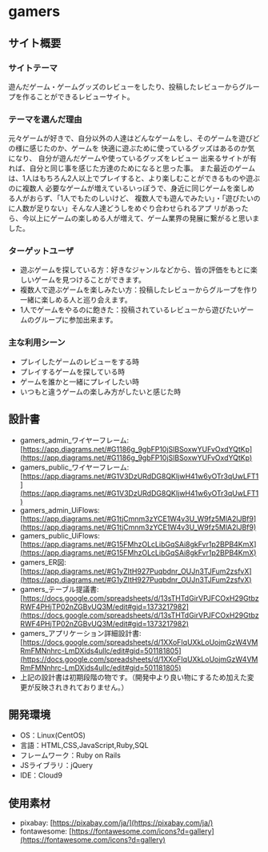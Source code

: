 # gamers

## サイト概要
### サイトテーマ
遊んだゲーム・ゲームグッズのレビューをしたり、投稿したレビューからグループを作ることができるレビューサイト。

### テーマを選んだ理由
元々ゲームが好きで、自分以外の人達はどんなゲームをし、そのゲームを遊びどの様に感じたのか、ゲームを
快適に遊ぶために使っているグッズはあるのか気になり、 自分が遊んだゲームや使っているグッズをレビュー
出来るサイトが有れば、自分と同じ事を感じた方達のためになると思った事。
また最近のゲームは、1人はもちろん2人以上でプレイすると、より楽しむことができるものや遊ぶのに複数人
必要なゲームが増えているいっぽうで、身近に同じゲームを楽しめる人がおらず、「1人でもたのしいけど、
複数人でも遊んでみたい」・「遊びたいのに人数が足りない」そんな人達どうしをめぐり合わせられるアプ
リがあったら、今以上にゲームの楽しめる人が増えて、ゲーム業界の発展に繋がると思いました。


### ターゲットユーザ
- 遊ぶゲームを探している方：好きなジャンルなどから、皆の評価をもとに楽しいゲームを見つけることができます。
- 複数人で遊ぶゲームを楽しみたい方：投稿したレビューからグループを作り一緒に楽しめる人と巡り会えます。
- 1人でゲームをやるのに飽きた：投稿されているレビューから遊びたいゲームのグループに参加出来ます。

### 主な利用シーン
- プレイしたゲームのレビューをする時
- プレイするゲームを探している時
- ゲームを誰かと一緒にプレイしたい時
- いつもと違うゲームの楽しみ方がしたいと感じた時

## 設計書
- gamers_admin_ワイヤーフレーム: [https://app.diagrams.net/#G1186g_9gbFP10jSlBSoxwYUFvOxdYQtKp](https://app.diagrams.net/#G1186g_9gbFP10jSlBSoxwYUFvOxdYQtKp)
- gamers_public_ワイヤーフレーム: [https://app.diagrams.net/#G1V3DzURdDG8QKIjwH41w6yOTr3qUwLFT1](https://app.diagrams.net/#G1V3DzURdDG8QKIjwH41w6yOTr3qUwLFT1)
- gamers_admin_UiFlows: [https://app.diagrams.net/#G1tjCmnm3zYCE1W4v3U_W9fz5MlA2lJBf9](https://app.diagrams.net/#G1tjCmnm3zYCE1W4v3U_W9fz5MlA2lJBf9)
- gamers_public_UiFlows: [https://app.diagrams.net/#G15FMhzOLcLibGqSAi8gkFvr1p2BPB4KmX](https://app.diagrams.net/#G15FMhzOLcLibGqSAi8gkFvr1p2BPB4KmX)
- gamers_ER図: [https://app.diagrams.net/#G1yZItH927Puqbdnr_OUJn3TJFum2zsfvX](https://app.diagrams.net/#G1yZItH927Puqbdnr_OUJn3TJFum2zsfvX)
- gamers_テーブル提議書: [https://docs.google.com/spreadsheets/d/13sTHTdGirVPJFCOxH29GtbzRWF4PHjTP02nZGBvUQ3M/edit#gid=1373217982](https://docs.google.com/spreadsheets/d/13sTHTdGirVPJFCOxH29GtbzRWF4PHjTP02nZGBvUQ3M/edit#gid=1373217982)
- gamers_アプリケーション詳細設計書: [https://docs.google.com/spreadsheets/d/1XXoFIqUXkLoUojmGzW4VMRmFMNnhrc-LmDXids4ullc/edit#gid=501181805](https://docs.google.com/spreadsheets/d/1XXoFIqUXkLoUojmGzW4VMRmFMNnhrc-LmDXids4ullc/edit#gid=501181805)
- 上記の設計書は初期段階の物です。（開発中より良い物にするため加えた変更が反映されきれておりません。）

## 開発環境
- OS：Linux(CentOS)
- 言語：HTML,CSS,JavaScript,Ruby,SQL
- フレームワーク：Ruby on Rails
- JSライブラリ：jQuery
- IDE：Cloud9

## 使用素材
- pixabay: [https://pixabay.com/ja/](https://pixabay.com/ja/)
- fontawesome: [https://fontawesome.com/icons?d=gallery](https://fontawesome.com/icons?d=gallery)
